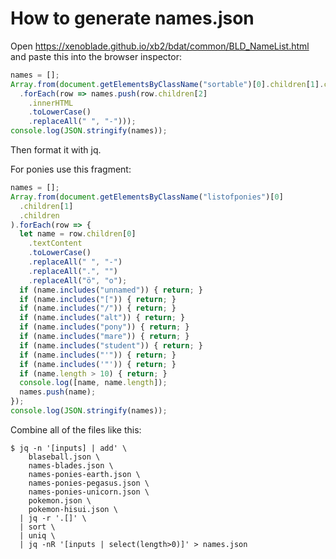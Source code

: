 # How to generate names.json

Open https://xenoblade.github.io/xb2/bdat/common/BLD_NameList.html and paste
this into the browser inspector:

```js
names = [];
Array.from(document.getElementsByClassName("sortable")[0].children[1].children)
  .forEach(row => names.push(row.children[2]
    .innerHTML
    .toLowerCase()
    .replaceAll(" ", "-")));
console.log(JSON.stringify(names));
```

Then format it with jq.

For ponies use this fragment:

```javascript
names = [];
Array.from(document.getElementsByClassName("listofponies")[0]
  .children[1]
  .children
).forEach(row => {
  let name = row.children[0]
    .textContent
    .toLowerCase()
    .replaceAll(" ", "-")
    .replaceAll(".", "")
    .replaceAll("ö", "o");
  if (name.includes("unnamed")) { return; }
  if (name.includes("[")) { return; }
  if (name.includes("/")) { return; }
  if (name.includes("alt")) { return; }
  if (name.includes("pony")) { return; }
  if (name.includes("mare")) { return; }
  if (name.includes("student")) { return; }
  if (name.includes("'")) { return; }
  if (name.includes('"')) { return; }
  if (name.length > 10) { return; }
  console.log([name, name.length]);
  names.push(name);
});
console.log(JSON.stringify(names));
```

Combine all of the files like this:

```console
$ jq -n '[inputs] | add' \
    blaseball.json \
    names-blades.json \
    names-ponies-earth.json \
    names-ponies-pegasus.json \
    names-ponies-unicorn.json \
    pokemon.json \
    pokemon-hisui.json \
  | jq -r '.[]' \
  | sort \
  | uniq \
  | jq -nR '[inputs | select(length>0)]' > names.json
```
